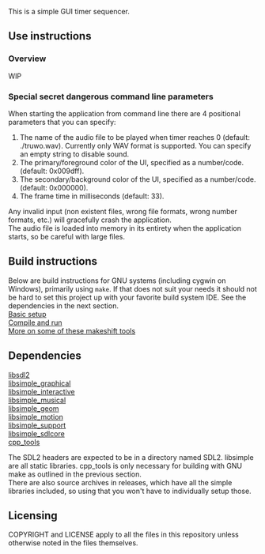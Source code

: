 This is a simple GUI timer sequencer.

## Use instructions
### Overview

WIP <br />

### Special secret dangerous command line parameters
When starting the application from command line there are 4 positional parameters that you can specify:
1. The name of the audio file to be played when timer reaches 0 (default: ./truwo.wav). Currently only WAV format is supported. You can specify an empty string to disable sound.
2. The primary/foreground color of the UI, specified as a number/code. (default: 0x009dff).
3. The secondary/background color of the UI, specified as a number/code. (default: 0x000000).
4. The frame time in milliseconds (default: 33).

Any invalid input (non existent files, wrong file formats, wrong number formats, etc.) will gracefully crash the application.<br />
The audio file is loaded into memory in its entirety when the application starts, so be careful with large files.



## Build instructions
Below are build instructions for GNU systems (including cygwin on Windows), primarily using `make`. If that does not suit your needs it should not be hard to set this project up with your favorite build system IDE. See the dependencies in the next section. <br />
[Basic setup](docs/1_basic_setup.md) <br />
[Compile and run](docs/2_compile_and_run.md) <br />
[More on some of these makeshift tools](docs/3_more_on_tools.md)

## Dependencies
[libsdl2](https://libsdl.org) <br />
[libsimple_graphical](https://notabug.org/namark/libsimple_graphical) <br />
[libsimple_interactive](https://notabug.org/namark/libsimple_interactive) <br />
[libsimple_musical](https://notabug.org/namark/libsimple_musical) <br />
[libsimple_geom](https://notabug.org/namark/libsimple_geom) <br />
[libsimple_motion](https://notabug.org/namark/libsimple_motion) <br />
[libsimple_support](https://notabug.org/namark/libsimple_support) <br />
[libsimple_sdlcore](https://notabug.org/namark/libsimple_sdlcore) <br />
[cpp_tools](https://notabug.org/namark/cpp_tools) <br />

The SDL2 headers are expected to be in a directory named SDL2. libsimple are all static libraries. cpp_tools is only necessary for building with GNU make as outlined in the previous section.<br />
There are also source archives in releases, which have all the simple libraries included, so using that you won't have to individually setup those.

## Licensing
COPYRIGHT and LICENSE apply to all the files in this repository unless otherwise noted in the files themselves.
